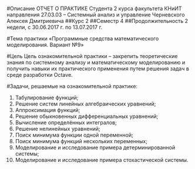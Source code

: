 #Описание
ОТЧЕТ О ПРАКТИКЕ
Студента 2 курса факультета КНиИТ направления 27.03.03 – Системный анализ и управление Черневского Алексея Дмитриевича
##Курс
2
##Семестр
4
##Продолжительность 
2 недели, с 30.06.2017 г. по 13.07.2017 г.

#Тема практики
«Программные средства математического моделирования. Вариант №9»

#Цель
Цель ознакомительной практики – закрепить теоретические знания по системному анализу и математическому моделированию и получить навыки их практического применения путем решения задач в среде разработки Octave.

#Задачи, решаемые на ознакомительной практике:
1. Табулирование функций;
2. Решение систем линейных алгебраических уравнений;
3. Аппроксимация функций;
4. Решение обыкновенных дифференциальных уравнений;
5. Вычисление определённых интегралов;
6. Решение нелинейных уравнений;
7. Поиск минимума функции одной переменной;
8. Поиск минимума функций нескольких переменных;
9. Моделирование и исследование примера детерминированной системы;
10. Моделирование и исследование примера стохастической системы.
